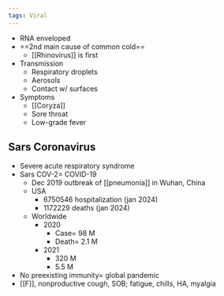 ```yaml
---
tags: Viral
---
```

- RNA enveloped
- ==2nd main cause of common cold==
	- [[Rhinovirus]] is first
- Transmission
	- Respiratory droplets
	- Aerosols
	- Contact w/ surfaces
- Symptoms
	- [[Coryza]] 
	- Sore throat
	- Low-grade fever

## Sars Coronavirus
- Severe acute respiratory syndrome
- Sars COV-2= COVID-19
	- Dec 2019 outbreak of [[pneumonia]] in Wuhan, China
	- USA
		- 6750546 hospitalization (jan 2024)
		- 1172229 deaths (jan 2024)
	- Worldwide
		- 2020
			- Case= 98 M
			- Death= 2.1 M
		- 2021
			- 320 M
			- 5.5 M
- No preexisting immunity= global pandemic
- [[F]], nonproductive cough, SOB; fatigue, chills, HA, myalgia
